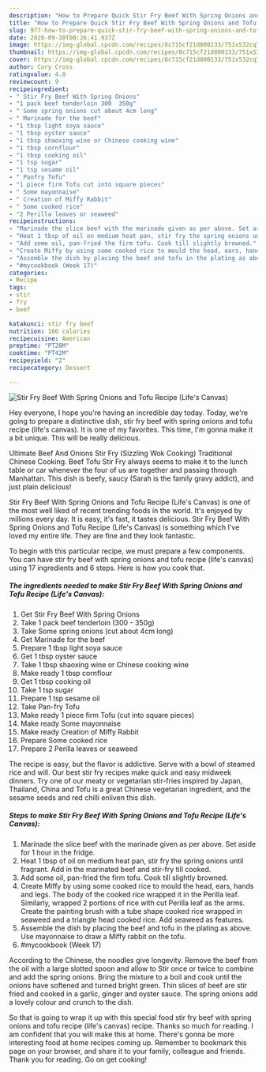 ```yaml
---
description: "How to Prepare Quick Stir Fry Beef With Spring Onions and Tofu Recipe (Life&amp;#39;s Canvas)"
title: "How to Prepare Quick Stir Fry Beef With Spring Onions and Tofu Recipe (Life&amp;#39;s Canvas)"
slug: 977-how-to-prepare-quick-stir-fry-beef-with-spring-onions-and-tofu-recipe-life-and-39-s-canvas
date: 2020-09-30T00:26:41.937Z
image: https://img-global.cpcdn.com/recipes/8c715cf21d800133/751x532cq70/stir-fry-beef-with-spring-onions-and-tofu-recipe-lifes-canvas-recipe-main-photo.jpg
thumbnail: https://img-global.cpcdn.com/recipes/8c715cf21d800133/751x532cq70/stir-fry-beef-with-spring-onions-and-tofu-recipe-lifes-canvas-recipe-main-photo.jpg
cover: https://img-global.cpcdn.com/recipes/8c715cf21d800133/751x532cq70/stir-fry-beef-with-spring-onions-and-tofu-recipe-lifes-canvas-recipe-main-photo.jpg
author: Cory Cross
ratingvalue: 4.8
reviewcount: 9
recipeingredient:
- " Stir Fry Beef With Spring Onions"
- "1 pack beef tenderloin 300  350g"
- " Some spring onions cut about 4cm long"
- " Marinade for the beef"
- "1 tbsp light soya sauce"
- "1 tbsp oyster sauce"
- "1 tbsp shaoxing wine or Chinese cooking wine"
- "1 tbsp cornflour"
- "1 tbsp cooking oil"
- "1 tsp sugar"
- "1 tsp sesame oil"
- " Panfry Tofu"
- "1 piece firm Tofu cut into square pieces"
- " Some mayonnaise"
- " Creation of Miffy Rabbit"
- " Some cooked rice"
- "2 Perilla leaves or seaweed"
recipeinstructions:
- "Marinade the slice beef with the marinade given as per above. Set aside for 1 hour in the fridge."
- "Heat 1 tbsp of oil on medium heat pan, stir fry the spring onions until fragrant. Add in the marinated beef and stir-fry till cooked."
- "Add some oil, pan-fried the firm tofu. Cook till slightly browned."
- "Create Miffy by using some cooked rice to mould the head, ears, hands and legs. The body of the cooked rice wrapped it in the Perilla leaf. Similarly, wrapped 2 portions of rice with cut Perilla leaf as the arms. Create the painting brush with a tube shape cooked rice wrapped in seaweed and a triangle head cooked rice. Add seaweed as features."
- "Assemble the dish by placing the beef and tofu in the plating as above. Use mayonnaise to draw a Miffy rabbit on the tofu."
- "#mycookbook (Week 17)"
categories:
- Recipe
tags:
- stir
- fry
- beef

katakunci: stir fry beef 
nutrition: 166 calories
recipecuisine: American
preptime: "PT28M"
cooktime: "PT42M"
recipeyield: "2"
recipecategory: Dessert

---
```



![Stir Fry Beef With Spring Onions and Tofu Recipe (Life&#39;s Canvas)](https://img-global.cpcdn.com/recipes/8c715cf21d800133/751x532cq70/stir-fry-beef-with-spring-onions-and-tofu-recipe-lifes-canvas-recipe-main-photo.jpg)

Hey everyone, I hope you're having an incredible day today. Today, we're going to prepare a distinctive dish, stir fry beef with spring onions and tofu recipe (life&#39;s canvas). It is one of my favorites. This time, I'm gonna make it a bit unique. This will be really delicious.

Ultimate Beef And Onions Stir Fry (Sizzling Wok Cooking) Traditional Chinese Cooking. Beef Tofu Stir Fry always seems to make it to the lunch table or car whenever the four of us are together and passing through Manhattan. This dish is beefy, saucy (Sarah is the family gravy addict), and just plain delicious!

Stir Fry Beef With Spring Onions and Tofu Recipe (Life&#39;s Canvas) is one of the most well liked of recent trending foods in the world. It's enjoyed by millions every day. It is easy, it's fast, it tastes delicious. Stir Fry Beef With Spring Onions and Tofu Recipe (Life&#39;s Canvas) is something which I've loved my entire life. They are fine and they look fantastic.


To begin with this particular recipe, we must prepare a few components. You can have stir fry beef with spring onions and tofu recipe (life&#39;s canvas) using 17 ingredients and 6 steps. Here is how you cook that.

<!--inarticleads1-->

##### The ingredients needed to make Stir Fry Beef With Spring Onions and Tofu Recipe (Life&#39;s Canvas):

1. Get  Stir Fry Beef With Spring Onions
1. Take 1 pack beef tenderloin (300 - 350g)
1. Take  Some spring onions (cut about 4cm long)
1. Get  Marinade for the beef
1. Prepare 1 tbsp light soya sauce
1. Get 1 tbsp oyster sauce
1. Take 1 tbsp shaoxing wine or Chinese cooking wine
1. Make ready 1 tbsp cornflour
1. Get 1 tbsp cooking oil
1. Take 1 tsp sugar
1. Prepare 1 tsp sesame oil
1. Take  Pan-fry Tofu
1. Make ready 1 piece firm Tofu (cut into square pieces)
1. Make ready  Some mayonnaise
1. Make ready  Creation of Miffy Rabbit
1. Prepare  Some cooked rice
1. Prepare 2 Perilla leaves or seaweed


The recipe is easy, but the flavor is addictive. Serve with a bowl of steamed rice and will. Our best stir fry recipes make quick and easy midweek dinners. Try one of our meaty or vegetarian stir-fries inspired by Japan, Thailand, China and Tofu is a great Chinese vegetarian ingredient, and the sesame seeds and red chilli enliven this dish. 

<!--inarticleads2-->

##### Steps to make Stir Fry Beef With Spring Onions and Tofu Recipe (Life&#39;s Canvas):

1. Marinade the slice beef with the marinade given as per above. Set aside for 1 hour in the fridge.
1. Heat 1 tbsp of oil on medium heat pan, stir fry the spring onions until fragrant. Add in the marinated beef and stir-fry till cooked.
1. Add some oil, pan-fried the firm tofu. Cook till slightly browned.
1. Create Miffy by using some cooked rice to mould the head, ears, hands and legs. The body of the cooked rice wrapped it in the Perilla leaf. Similarly, wrapped 2 portions of rice with cut Perilla leaf as the arms. Create the painting brush with a tube shape cooked rice wrapped in seaweed and a triangle head cooked rice. Add seaweed as features.
1. Assemble the dish by placing the beef and tofu in the plating as above. Use mayonnaise to draw a Miffy rabbit on the tofu.
1. #mycookbook (Week 17)


According to the Chinese, the noodles give longevity. Remove the beef from the oil with a large slotted spoon and allow to Stir once or twice to combine and add the spring onions. Bring the mixture to a boil and cook until the onions have softened and turned bright green. Thin slices of beef are stir fried and cooked in a garlic, ginger and oyster sauce. The spring onions add a lovely colour and crunch to the dish. 

So that is going to wrap it up with this special food stir fry beef with spring onions and tofu recipe (life&#39;s canvas) recipe. Thanks so much for reading. I am confident that you will make this at home. There's gonna be more interesting food at home recipes coming up. Remember to bookmark this page on your browser, and share it to your family, colleague and friends. Thank you for reading. Go on get cooking!

